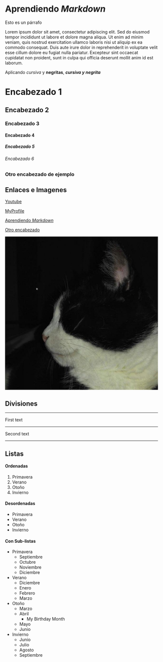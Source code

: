 # Aprendiendo _Markdown_

Esto es un párrafo

Lorem ipsum dolor sit amet, consectetur adipiscing elit. Sed do eiusmod tempor incididunt ut labore et dolore magna aliqua. Ut enim ad minim veniam, quis nostrud exercitation ullamco laboris nisi ut aliquip ex ea commodo consequat. Duis aute irure dolor in reprehenderit in voluptate velit esse cillum dolore eu fugiat nulla pariatur. Excepteur sint occaecat cupidatat non proident, sunt in culpa qui officia deserunt mollit anim id est laborum.

Aplicando _cursiva_ y **negritas**, **_cursiva y negrita_**

<!-- Para encabezados con  " # " -->

# Encabezado 1

## Encabezado 2

### Encabezado 3

#### Encabezado 4

##### Encabezado 5

###### Encabezado 6

### Otro encabezado de ejemplo

## Enlaces e Imagenes

<!--     ENLACES       -->
<!-- Para enlaces utilizamos entre corchetes el texto visual y en los parentesis el link externo o interno (como para un Temario) Esto porque Markown reconoce a los encabezados como anclas internas.-->

[Youtube](https://youtube.com)

[MyProfile](https://github.com/Samu43lz)

[Aprendiendo _Markdown_](#aprendiendo-markdown)

<!-- Si nuestro encabezado tiene espacios, debemos buscarlo rellenando esos espacios con guiones medios pero aveces no hace falta porque Markdown te lo hace. -->

[Otro encabezado](#otro-encabezado-de-ejemplo)

<!-- IMAGENES -->
<!-- Para imagenes es lo mismo que con los enlaces pero debemos colocar un signo de exclamación al incio, ademas en los corchetes iria información acerca de la imagen por si hubiera un error -->

![This is me](cat.jpg)

## Divisiones

<!-- DIVISIONES -->
<!-- Para divisiones utilizamos 3 guiones medios
es nos dara un división igual al <hr> -->

---

First text

---

Second text

---

## Listas

#### Ordenadas

1. Primavera
1. Verano
1. Otoño
1. Invierno

#### Desordenadas

- Primavera
- Verano
- Otoño
- Invierno

#### Con Sub-listas

- Primavera
  - Septiembre
  - Octubre
  - Noviembre
  - Diciembre
- Verano
  - Diciembre
  - Enero
  - Febrero
  - Marzo
- Otoño
  - Marzo
  - Abril
    - My Birthday Month
  - Mayo
  - Junio
- Invierno
  - Junio
  - Julio
  - Agosto
  - Septiembre
